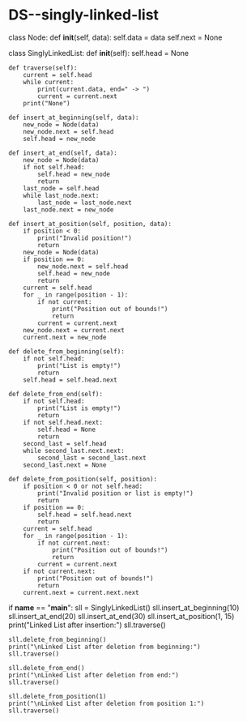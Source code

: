 # DS--singly-linked-list
class Node:
    def __init__(self, data):
        self.data = data
        self.next = None

class SinglyLinkedList:
    def __init__(self):
        self.head = None

    def traverse(self):
        current = self.head
        while current:
            print(current.data, end=" -> ")
            current = current.next
        print("None")

    def insert_at_beginning(self, data):
        new_node = Node(data)
        new_node.next = self.head
        self.head = new_node

    def insert_at_end(self, data):
        new_node = Node(data)
        if not self.head:
            self.head = new_node
            return
        last_node = self.head
        while last_node.next:
            last_node = last_node.next
        last_node.next = new_node

    def insert_at_position(self, position, data):
        if position < 0:
            print("Invalid position!")
            return
        new_node = Node(data)
        if position == 0:
            new_node.next = self.head
            self.head = new_node
            return
        current = self.head
        for _ in range(position - 1):
            if not current:
                print("Position out of bounds!")
                return
            current = current.next
        new_node.next = current.next
        current.next = new_node

    def delete_from_beginning(self):
        if not self.head:
            print("List is empty!")
            return
        self.head = self.head.next

    def delete_from_end(self):
        if not self.head:
            print("List is empty!")
            return
        if not self.head.next:
            self.head = None
            return
        second_last = self.head
        while second_last.next.next:
            second_last = second_last.next
        second_last.next = None

    def delete_from_position(self, position):
        if position < 0 or not self.head:
            print("Invalid position or list is empty!")
            return
        if position == 0:
            self.head = self.head.next
            return
        current = self.head
        for _ in range(position - 1):
            if not current.next:
                print("Position out of bounds!")
                return
            current = current.next
        if not current.next:
            print("Position out of bounds!")
            return
        current.next = current.next.next


if __name__ == "__main__":
    sll = SinglyLinkedList()
    sll.insert_at_beginning(10)
    sll.insert_at_end(20)
    sll.insert_at_end(30)
    sll.insert_at_position(1, 15)
    print("Linked List after insertion:")
    sll.traverse()

    sll.delete_from_beginning()
    print("\nLinked List after deletion from beginning:")
    sll.traverse()

    sll.delete_from_end()
    print("\nLinked List after deletion from end:")
    sll.traverse()

    sll.delete_from_position(1)
    print("\nLinked List after deletion from position 1:")
    sll.traverse()

